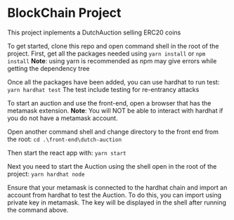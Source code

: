 # BlockChain Project

This project inplements a DutchAuction selling ERC20 coins

To get started, clone this repo and open command shell in the root of the project.
First, get all the packages needed using
`yarn install`
or
`npm install`
**Note**: using yarn is recommended as npm may give errors while getting the dependency tree

Once all the packages have been added, you can use hardhat to run test:
`yarn hardhat test`
The test include testing for re-entrancy attacks

To start an auction and use the front-end, open a browser that has the metamask extension.
**Note**: You will NOT be able to interact with hardhat if you do not have a metamask account.

Open another command shell and change directory to the front end
from the root:
`cd .\front-end\dutch-auction`

Then start the react app with:
`yarn start`

Next you need to start the Auction using the shell open in the root of the project:
`yarn hardhat node`

Ensure that your metamask is connected to the hardhat chain and import an account from hardhat to test the Auction.
To do this, you can import using private key in metamask. The key will be displayed in the shell after running the command above.
